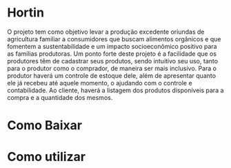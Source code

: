 # Hortin

O projeto tem como objetivo levar a produção excedente oriundas de agricultura familiar a consumidores que buscam alimentos orgânicos e que fomentem a sustentabilidade e um impacto socioeconômico positivo para as famílias produtoras.
Um ponto forte deste projeto é a facilidade que os produtores têm de cadastrar seus produtos, sendo intuitivo seu uso, tanto para o produtor como o comprador, de maneira ser mais inclusivo.
Para o produtor haverá um controle de estoque dele, além de apresentar quanto ele já recebeu até aquele momento, o ajudando com o controle e contabilidade.
Ao cliente, haverá a listagem dos produtos disponíveis para a compra e a quantidade dos mesmos.

# Como Baixar

# Como utilizar
